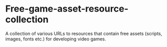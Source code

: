 # Free-game-asset-resource-collection
A collection of various URLs to resources that contain free assets (scripts, images, fonts etc.) for developing video games.
